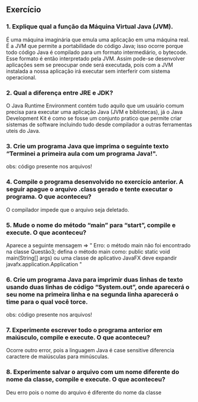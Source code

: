 ## Exercício
### 1. Explique qual a função da Máquina Virtual Java (JVM).
É uma máquina imaginária que emula uma 
aplicação em uma máquina real. É a JVM que permite a portabilidade do código Java; isso ocorre porque todo código Java é compilado para um formato intermediário, o bytecode. Esse formato é então interpretado pela JVM. Assim pode-se desenvolver aplicações sem se preocupar onde será executada, pois com a JVM instalada a nossa aplicação irá executar sem interferir com sistema operacional. 
### 2.  Qual a diferença entre JRE e JDK?
 O Java Runtime Environment contém tudo aquilo que um usuário 
comum precisa para executar uma aplicação Java (JVM e bibliotecas), já o Java Development Kit é como se fosse um conjunto pratico que permite criar sistemas de software incluindo tudo desde compilador a outras ferramentas uteis do Java.
### 3. Crie um programa Java que imprima o seguinte texto “Terminei a primeira aula com um programa Java!".
 obs: código presente nos arquivos!
### 4. Compile o programa desenvolvido no exercício anterior. A seguir apague o arquivo .class gerado e tente executar o programa. O que aconteceu?
O compilador impede que o arquivo seja deletado.
### 5.  Mude o nome do método “main” para “start”, compile e execute. O que aconteceu?
Aparece a seguinte mensagem => 
" Erro: o método main não foi encontrado na classe Questão3; defina o método main como:
   public static void main(String[] args)
ou uma classe de aplicativo JavaFX deve expandir javafx.application.Application "
### 6. Crie um programa Java para imprimir duas linhas de texto usando duas linhas de código “System.out”, onde aparecerá o seu nome na primeira linha e na segunda linha aparecerá o time para o qual você torce.
 obs: código presente nos arquivos!
### 7. Experimente escrever todo o programa anterior em maiúsculo, compile e execute. O que aconteceu?
Ocorre outro error, pois a linguagem Java é case sensitive diferencia caractere de maiúsculas para minúsculas.
### 8.  Experimente salvar o arquivo com um nome diferente do nome da classe, compile e execute. O que aconteceu?
Deu erro pois o nome do arquivo é diferente do nome da classe
